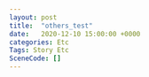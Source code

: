 ```yaml
---
layout: post
title:  "others_test"
date:   2020-12-10 15:00:00 +0000
categories: Etc
Tags: Story Etc
SceneCode: []
---
```

